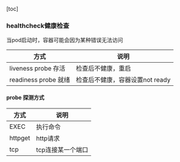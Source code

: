 [toc]

### healthcheck健康检查

当pod启动时，容器可能会因为某种错误无法访问


方式 | 说明
---|---
liveness probe 存活 |  检查后不健康，重启
readiness probe 就绪 | 检查后不健康，容器设置not ready 


 
#### probe 探测方式


方式 | 说明
---|---
EXEC | 执行命令
httpget | http请求
tcp | tcp连接某一个端口


 
 
